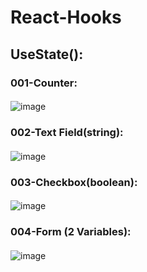 # React-Hooks
## UseState():
### 001-Counter:
####
![image](https://github.com/Upendra-23/React-Hooks/assets/117348547/a7f4d70c-c4eb-46ed-9ad9-3c2d3b91373b)
### 002-Text Field(string):
####
![image](https://github.com/Upendra-23/React-Hooks/assets/117348547/3e79f0cd-8582-4f03-bd9a-7a43cdfe1884)
### 003-Checkbox(boolean):
####
![image](https://github.com/Upendra-23/React-Hooks/assets/117348547/91fd403e-a59f-404a-962e-fc6f6600374e)
### 004-Form (2 Variables):
####
![image](https://github.com/Upendra-23/React-Hooks/assets/117348547/23a28884-7317-4743-b12e-0344f6a864e7)


